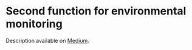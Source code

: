 # Second function for environmental monitoring
Description available on [Medium](https://paul-bruffett.medium.com/iot-azure-pipeline-part-2-7eff893e9b81).